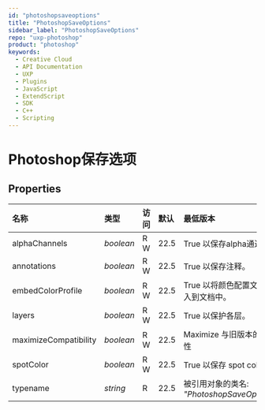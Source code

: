 ```yaml
---
id: "photoshopsaveoptions"
title: "PhotoshopSaveOptions"
sidebar_label: "PhotoshopSaveOptions"
repo: "uxp-photoshop"
product: "photoshop"
keywords:
  - Creative Cloud
  - API Documentation
  - UXP
  - Plugins
  - JavaScript
  - ExtendScript
  - SDK
  - C++
  - Scripting
---
```


# Photoshop保存选项

## Properties

| 名称                  | 类型      | 访问 | 默认 | 最低版本                                              |
| :------ | :------ | :------ | :------ | :------ |
| alphaChannels | *boolean* | R W | 22.5 | True 以保存alpha通道。 |
| annotations | *boolean* | R W | 22.5 | True 以保存注释。 |
| embedColorProfile | *boolean* | R W | 22.5 | True 以将颜色配置文件嵌入到文档中。 |
| layers | *boolean* | R W | 22.5 | True 以保护各层。 |
| maximizeCompatibility | *boolean* | R W | 22.5 | Maximize 与旧版本的兼容性 |
| spotColor | *boolean* | R W | 22.5 | True 以保存 spot colors. |
| typename | *string* | R | 22.5 | 被引用对象的类名: *&quot;PhotoshopSaveOptions&quot;*. |
